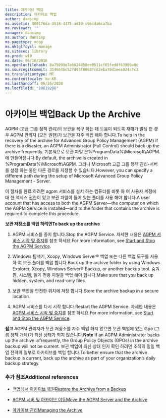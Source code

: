 ```yaml
---
title: 아카이브 백업
description: 아카이브 백업
author: dansimp
ms.assetid: 400176da-3518-4475-ad19-c96cda6ca7ba
ms.reviewer: ''
manager: dansimp
ms.author: dansimp
ms.pagetype: mdop
ms.mktglfcycl: manage
ms.sitesec: library
ms.prod: w10
ms.date: 06/16/2016
ms.openlocfilehash: 8a75099e7a6624850ee0511cf65feddf63909a0c
ms.sourcegitcommit: 354664bc527d93f80687cd2eba70d1eea024c7c3
ms.translationtype: MT
ms.contentlocale: ko-KR
ms.lasthandoff: 06/26/2020
ms.locfileid: "10819208"
---
```

# <span data-ttu-id="7c2f9-103">아카이브 백업</span><span class="sxs-lookup"><span data-stu-id="7c2f9-103">Back Up the Archive</span></span>


<span data-ttu-id="7c2f9-104">AGPM (고급 그룹 정책 관리)의 보관을 복구 하는 데 도움이 되도록 재해가 발생 한 경우 AGPM 관리자 (모든 권한)가 보관을 자주 백업 해야 합니다.</span><span class="sxs-lookup"><span data-stu-id="7c2f9-104">To help in the recovery of the archive for Advanced Group Policy Management (AGPM) if there is a disaster, an AGPM Administrator (Full Control) should back up the archive frequently.</span></span> <span data-ttu-id="7c2f9-105">기본적으로 보관 파일 은%ProgramData%\\Microsoft\\AGPM.에 만들어집니다.</span><span class="sxs-lookup"><span data-stu-id="7c2f9-105">By default, the archive is created in %ProgramData%\\Microsoft\\AGPM.</span></span> <span data-ttu-id="7c2f9-106">그러나 Microsoft 고급 그룹 정책 관리-서버를 설정 하는 동안 다른 경로를 지정할 수 있습니다.</span><span class="sxs-lookup"><span data-stu-id="7c2f9-106">However, you can specify a different path during the setup of Microsoft Advanced Group Policy Management - Server.</span></span>

<span data-ttu-id="7c2f9-107">이 절차를 완료 하려면 agpm 서비스를 설치 하는 컴퓨터를 비롯 하 여 사용자 계정에 대 한 액세스 권한이 있고 보관 파일이 들어 있는 폴더를 사용 해야 합니다.</span><span class="sxs-lookup"><span data-stu-id="7c2f9-107">A user account that has access to both the AGPM Server—the computer on which the AGPM Service is installed—and to the folder that contains the archive is required to complete this procedure.</span></span>

**<span data-ttu-id="7c2f9-108">보관 저장소를 백업 하려면</span><span class="sxs-lookup"><span data-stu-id="7c2f9-108">To back up the archive</span></span>**

1.  <span data-ttu-id="7c2f9-109">AGPM 서비스를 중지 합니다.</span><span class="sxs-lookup"><span data-stu-id="7c2f9-109">Stop the AGPM Service.</span></span> <span data-ttu-id="7c2f9-110">자세한 내용은 [AGPM 서비스 시작 및 중지](start-and-stop-the-agpm-service-agpm30ops.md)를 참조 하세요.</span><span class="sxs-lookup"><span data-stu-id="7c2f9-110">For more information, see [Start and Stop the AGPM Service](start-and-stop-the-agpm-service-agpm30ops.md).</span></span>

2.  <span data-ttu-id="7c2f9-111">Windows 탐색기, Xcopy, Windows Server® 백업 또는 다른 백업 도구를 사용 하 여 보관 폴더를 백업 합니다.</span><span class="sxs-lookup"><span data-stu-id="7c2f9-111">Back up the archive folder by using Windows Explorer, Xcopy, Windows Server® Backup, or another backup tool.</span></span> <span data-ttu-id="7c2f9-112">숨겨진, 시스템, 읽기 전용 파일을 백업 해야 합니다.</span><span class="sxs-lookup"><span data-stu-id="7c2f9-112">Make sure that you back up hidden, system, and read-only files.</span></span>

3.  <span data-ttu-id="7c2f9-113">보관 백업을 안전한 위치에 저장 합니다.</span><span class="sxs-lookup"><span data-stu-id="7c2f9-113">Store the archive backup in a secure location.</span></span>

4.  <span data-ttu-id="7c2f9-114">AGPM 서비스를 다시 시작 합니다.</span><span class="sxs-lookup"><span data-stu-id="7c2f9-114">Restart the AGPM Service.</span></span> <span data-ttu-id="7c2f9-115">자세한 내용은 [AGPM 서비스 시작 및 중지](start-and-stop-the-agpm-service-agpm30ops.md)를 참조 하세요.</span><span class="sxs-lookup"><span data-stu-id="7c2f9-115">For more information, see [Start and Stop the AGPM Service](start-and-stop-the-agpm-service-agpm30ops.md).</span></span>

<span data-ttu-id="7c2f9-116">**참고**  AGPM 관리자가 보관 저장소를 자주 백업 하지 않으면 보관 백업에 있는 Gpo (그룹 정책 개체)가 최신 상태가 되지 않습니다.</span><span class="sxs-lookup"><span data-stu-id="7c2f9-116">**Note** If an AGPM Administrator backs up the archive infrequently, the Group Policy Objects (GPOs) in the archive backup will not be current.</span></span> <span data-ttu-id="7c2f9-117">보관 백업이 최신 상태 인지 확인 하려면 조직의 일일 백업 전략의 일부로 아카이브를 백업 합니다.</span><span class="sxs-lookup"><span data-stu-id="7c2f9-117">To better ensure that the archive backup is current, back up the archive as part of your organization’s daily backup strategy.</span></span>

 

### <span data-ttu-id="7c2f9-118">추가 참조</span><span class="sxs-lookup"><span data-stu-id="7c2f9-118">Additional references</span></span>

-   [<span data-ttu-id="7c2f9-119">백업에서 아카이브 복원</span><span class="sxs-lookup"><span data-stu-id="7c2f9-119">Restore the Archive from a Backup</span></span>](restore-the-archive-from-a-backup.md)

-   [<span data-ttu-id="7c2f9-120">AGPM 서버 및 아카이브 이동</span><span class="sxs-lookup"><span data-stu-id="7c2f9-120">Move the AGPM Server and the Archive</span></span>](move-the-agpm-server-and-the-archive.md)

-   [<span data-ttu-id="7c2f9-121">아카이브 관리</span><span class="sxs-lookup"><span data-stu-id="7c2f9-121">Managing the Archive</span></span>](managing-the-archive.md)

 

 





